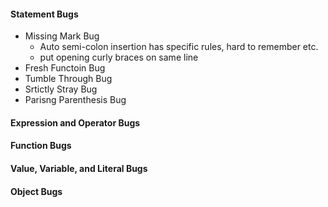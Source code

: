 #### Statement Bugs
* Missing Mark Bug
  *  Auto semi-colon insertion has specific rules, hard to remember etc.
  *  put opening curly braces on same line
* Fresh Functoin Bug
* Tumble Through Bug
* Srtictly Stray Bug
* Parisng Parenthesis Bug

#### Expression and Operator Bugs

#### Function Bugs

#### Value, Variable, and Literal Bugs

#### Object Bugs
